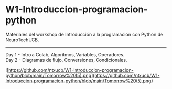 # W1-Introduccion-programacion-python
Materiales del workshop de Introducción a la programación con Python de NeuroTechUCB.
 ***
Day 1 - Intro a Colab, Algoritmos, Variables, Operadores. <br>
Day 2 - Diagramas de flujo, Conversiones, Condicionales. <br>


![https://github.com/ntxucb/W1-Introduccion-programacion-python/blob/main/Tomorrow%20(5).png](https://github.com/ntxucb/W1-Introduccion-programacion-python/blob/main/Tomorrow%20(5).png)
